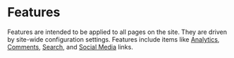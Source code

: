 # Features

Features are intended to be applied to all pages on the site. They are driven by site-wide configuration settings. Features include items like [Analytics](analytics.md), [Comments](comments.md), [Search](search.md), and [Social Media](social-media.md) links.
